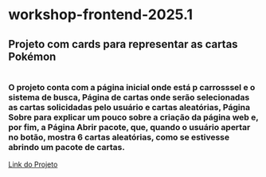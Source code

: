 # workshop-frontend-2025.1
## Projeto com cards para representar as cartas Pokémon
#
### O projeto conta com a página inicial onde está p carrosssel e o sistema de busca, Página de cartas onde serão selecionadas as cartas solicidadas pelo usuário e cartas aleatórias, Página Sobre para explicar um pouco sobre a criação da página web e, por fim, a Página Abrir pacote, que, quando o usuário apertar no botão, mostra 6 cartas aleatórias, como se estivesse abrindo um pacote de cartas.

<a href="">Link do Projeto</a>